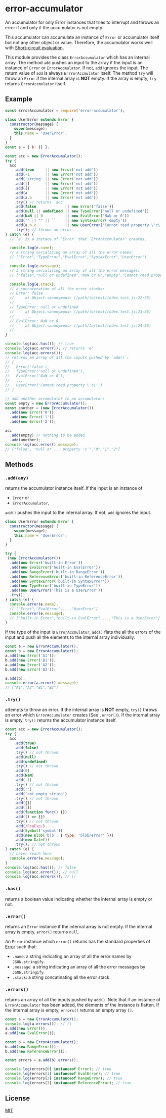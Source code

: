 # error-accumulator

An accumulator for only Error instances that tries to interrupt and throws an error if and only if the accumulator is not empty.

This accumulator can accumulate an instance of `Error` or accumulator itself but not any other object or value.
Therefore, the accumulator works well with [Short-circuit evaluation](https://developer.mozilla.org/en-US/docs/Web/JavaScript/Guide/Expressions_and_Operators#Short-Circuit_Evaluation).

This module provides the class `ErrorAccumulator` which has an internal array.
The method `add` pushes an input to the array if the input is an instance of `Error` or `ErrorAccmulator`.
If not, `add` ignores the input.
The return value of `add` is always `ErrrorAccmulator` itself.
The method `try` will throw an `Error` if the internal array is **NOT** empty.
If the array is empty, `try` returns `ErrorAccmulator` itself.

## Example

```js
const ErrorAccumulator = require('error-accumulator');

class UserError extends Error {
  constructor(message) {
    super(message);
    this.name = 'UserError';
  }
}
const a = { b: {} };

const acc = new ErrorAccumulator();
try {
  acc
    .add(true     || new Error('not add'))
    .add(-1       || new Error('not add'))
    .add('string' || new Error('not add'))
    .add([]       || new Error('not add'))
    .add({}       || new Error('not add'))
    .add(a        || new Error('not add'))
    .add(a.b      || new Error('not add'))
    .try() // returns `acc`
    .add(false             || new Error('false'))
    .add(null || undefined || new TypeError('null or undefined'))
    .add(NaN || 0          || new EvalError('NaN or 0'))
    .add('' || "" || ``    || new SyntaxError('empty'))
    .add(a.b.c             || new UserError('Cannot read property \'c\''))
    .try(); // throws an error
} catch (e) {
  // `e` is a instace of `Error` that `ErrorAccmulator` creates.

  console.log(e.name);
  // a string serializing an array of all the error names:
  // ["Error","TypeError","EvalError","SyntaxError","UserError"]

  console.log(e.message);
  // a string serializing an array of all the error messages:
  // ["false","null or undefined","NaN or 0","empty","Cannot read property 'c'"]

  console.log(e.stack);
  // a concatenation of all the error stacks:
  // Error: false
  //     at Object.<anonymous> (/path/to/test/index.test.js:22:35)
  //     ...
  // TypeError: null or undefined
  //     at Object.<anonymous> (/path/to/test/index.test.js:23:35)
  //     ...
  // EvalError: NaN or 0
  //     at Object.<anonymous> (/path/to/test/index.test.js:24:35)
  //     ...
}

console.log(acc.has()); // true
console.log(acc.error()); // returns 'e'
console.log(acc.errors());
// returns an array of all the inputs pushed by `add()`:
// [
//   Error('false'),
//   TypeError('null or undefined'),
//   EvalError('NaN or 0'),
//   ...
//   UserError('Cannot read property \'c\'')
// ]

// add another accumulator to an accumulator:
const empty = new ErrorAccumulator();
const another = (new ErrorAccumulator())
  .add(new Error('0'))
  .add(new Error('1'))
  .add(new Error('2'));

acc
  .add(empty) // nothing to be added
  .add(another);
console.log(acc.error().message);
// ["false", "null or ... property 'c'","0","1","2"]
```

## Methods

### `.add(any)`

returns the accumulator instance itself.
If the input is an instance of

* `Error` or
* `ErrorAccumulator`,

`add()` pushes the input to the internal array.
If not, `add` ignores the input.

```js
class UserError extends Error {
  constructor(message) {
    super(message);
    this.name = 'UserError';
  }
}

try {
 (new ErrorAccumulator())
  .add(new Error('built-in Error'))
  .add(new EvalError('built-in EvalError'))
  .add(new RangeError('built-in RangeError'))
  .add(new ReferenceError('built-in ReferenceError'))
  .add(new SyntaxError('built-in SyntaxError'))
  .add(new TypeError('built-in TypeError'))
  .add(new UserError('This is a UserError'))
  .try();
} catch (e) {
  console.error(e.name);
  // ["Error","EvalError",...,"UserError"]
  console.error(e.message);
  // ["built-in Error","built-in EvalError",...,"This is a UserError"]
}
```

If the type of the input is `ErrorAccmulator`, `add()` flats the all the errors of the input and push all the elements to the internal array individually.

```js
const a = new ErrorAccumulator();
const b = new ErrorAccumulator();
a.add(new Error('A1'));
b.add(new Error('B1'));
a.add(new Error('A2'));
b.add(new Error('B2'));

a.add(b);
console.error(a.error().message);
// ["A1","A2","B1","B2"]
```

### `.try()`

attempts to throw an error.
If the internal array is **NOT** empty, `try()` throws an error which `ErrorAccumulator` creates (See `.error()`).
If the internal array is empty, `try()` returns the accumulator instance itself.

```js
const acc = new ErrorAccumulator();
try {
  acc
    .add(true)
    .add(false)
    .try() // not thrown
    .add(null)
    .add(undefined)
    .try() // not thrown
    .add(0)
    .add(NaN)
    .add(-1)
    .try() // not thrown
    .add('')
    .add('not empty string')
    .try() // not thrown
    .add({})
    .add([])
    .add(function func() {})
    .add(() => {})
    .try() // not thrown
    .add(/RegExp/)
    .add(Symbol('symbol'))
    .add(new Blob('blb', { type: 'blob/error' }))
    .add(new Date())
    .try(); // not thrown
} catch (e) {
  // never reach here
  console.error(e.message);
}
console.log(acc.has()); // false
console.log(acc.error()); // null
console.log(acc.errors()); // []
```

### `.has()`

returns a boolean value indicating whether the internal array is empty or not.

### `.error()`

returns an `Error` instance if the internal array is not empty.
If the internal array is empty, `error()` returns `null`.

An `Error` instance which `error()` returns has the standard properties of [Error](https://developer.mozilla.org/en-US/docs/Web/JavaScript/Reference/Global_Objects/Error) such that:

* `.name`: a string indicating an array of all the error names by `JSON.stringify`.
* `.message`: a string indicating an array of all the error messages by `JSON.stringify`.
* `.stack`: a string concatinating all the error stack.

### `.errors()`

returns an array of all the inputs pushed by `add()`.
Note that if an instance of `ErrorAccumulator` has been added, the elements of the instance is flatten.
If the internal array is empty, `errors()` returns an empty array `[]`.

```js
const a = new ErrorAccumulator();
console.log(a.errors()); // []
a.add(new Error());
a.add(new EvalError());

const b = new ErrorAccumulator();
b.add(new RangeError());
b.add(new ReferenceError());

const errors = a.add(b).errors();

console.log(errors[0] instanceof Error); // true
console.log(errors[1] instanceof EvalError); // true
console.log(errors[2] instanceof RangeError); // true
console.log(errors[3] instanceof ReferenceError); // true
```

## License

[MIT](LICENSE)
